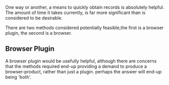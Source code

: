 
One way or another, a means to quickly obtain records is absolutely helpful.  The amount of time it takes currently, is far more significant than is considered to be desirable. 

There are two methods considered potentially feasible,the first is a browser plugin, the second is a browser.

## Browser Plugin
A browser plugin would be usefully helpful, although there are concerns that the methods required end-up providing a demand to produce a browser-product, rather than just a plugin.  perhaps the answer will end-up being 'both'.  

